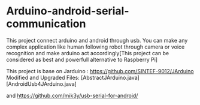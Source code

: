 # Arduino-android-serial-communication
This project connect arduino and android through usb. You can make any complex application like human following robot through camera or voice recognition and make arduino act accordingly[This project can be considered as best and powerfull alternative to Raspberry Pi]

This project is base on Jarduino : https://github.com/SINTEF-9012/JArduino
Modified and Upgraded Files:
[AbstractJArduino.java]
[AndroidUsb4JArduino.java]

and https://github.com/mik3y/usb-serial-for-android/

